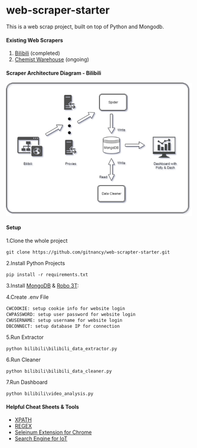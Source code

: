 # web-scraper-starter

This is a web scrap project, built on top of Python and Mongodb. 

#### Existing Web Scrapers
1. [Bilibili](https://www.bilibili.com) (completed)
2. [Chemist Warehouse](https://www.chemistwarehouse.com.au) (ongoing)

#### Scraper Architecture Diagram - Bilibili
![Image of Diagram](images/bilibili_scraper_diagram.png)

#### Setup 
1.Clone the whole project
```
git clone https://github.com/gitnancy/web-scrapter-starter.git
```
2.Install Python Projects
```shell
pip install -r requirements.txt
```
3.Install [MongoDB](https://www.mongodb.com/download-center/enterprise?tck=docs_server) & [Robo 3T](https://robomongo.org/): 

4.Create .env File
```
CWCOOKIE: setup cookie info for website login
CWPASSWORD: setup user password for website login
CWUSERNAME: setup username for website login
DBCONNECT: setup database IP for connection
```
5.Run Extractor
```shell
python bilibili\bilibili_data_extractor.py
```
6.Run Cleaner
```shell
python bilibili\bilibili_data_cleaner.py
```
7.Run Dashboard
```shell
python bilibili\video_analysis.py
```
#### Helpful Cheat Sheets & Tools
* [XPATH](https://devhints.io/xpath)
* [REGEX](https://www.debuggex.com/cheatsheet/regex/python)
* [Seleinum Extension for Chrome](https://chrome.google.com/webstore/detail/selenium-ide/mooikfkahbdckldjjndioackbalphokd?hl=en)
* [Search Engine for IoT](https://www.shodan.io/)